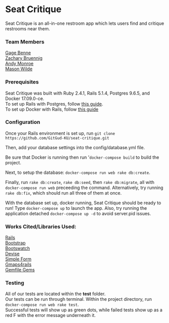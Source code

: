 # Seat Critique

Seat Critique is an all-in-one restroom app which lets users find and critique restrooms near them.

### Team Members

[Gage Benne](https://github.com/gagebenne)<br>
[Zachary Bruennig](https://github.com/zbruennig)<br>
[Andy Monroe](https://github.com/andrew-monroe)<br>
[Mason Wilde](https://github.com/masonwilde)

### Prerequisites

Seat Critique was built with Ruby 2.4.1, Rails 5.1.4, Postgres 9.6.5, and Docker 17.09.0-ce.<br>
To set up Rails with Postgres, follow [this guide](https://www.digitalocean.com/community/tutorials/how-to-setup-ruby-on-rails-with-postgres).<br>
To set up Docker with Rails, follow [this guide](https://docs.docker.com/compose/rails/)

### Configuration

Once your Rails environment is set up, run `git clone https://github.com/GitGud-KU/seat-critique.git`<br>

Then, add your database settings into the config/database.yml file.

Be sure that Docker is running then run '`docker-compose build` to build the project.  

Next, to setup the database: `docker-compose run web rake db:create`.

Finally, run `rake db:create`, `rake db:seed`, then `rake db:migrate`, all with `docker-compose run web` preceeding the command. Alternatively, try running `rake db:fix`, which should run all three of them at once.

With the database set up, docker running, Seat Critique should be ready to run! Type `docker-compose up` to launch the app.  Also, try running the application detached `docker-compose up -d` to avoid server.pid issues.

### Works Cited/Libraries Used:

[Rails](http://rubyonrails.org/)<br>
[Bootstrap](http://getbootstrap.com/)<br>
[Bootswatch](https://bootswatch.com/)<br>
[Devise](https://github.com/plataformatec/devise)<br>
[Simple Form](https://github.com/plataformatec/simple_form)<br>
[Gmaps4rails](https://apneadiving.github.io/)<br>
[Gemfile Gems](https://github.com/GitGud-KU/seat-critique/blob/master/Gemfile)<br>

### Testing

All of our tests are located within the **test** folder.<br>
Our tests can be run through terminal. Within the project directory, run<br>
`docker-compose run web rake test`.<br>
Successful tests will show up as green dots, while failed tests show up as a red F with the error message underneath it.
